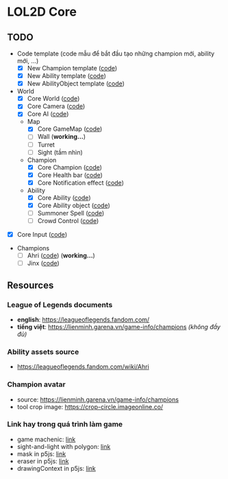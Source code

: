 # LOL2D Core

## TODO

- Code template (code mẫu để bắt đầu tạo những champion mới, ability mới, ...)
  - [x] New Champion template ([code](js/template/champion.template.js))
  - [x] New Ability template ([code](js/template/ability.template.js))
  - [x] New AbilityObject template ([code](js/template/ability-object.template.js))
- World
  - [x] Core World ([code](js/core/world.core.js))
  - [x] Core Camera ([code](js/core/camera.core.js))
  - [x] Core AI ([code](js/core/ai.core.js))
  - Map
    - [x] Core GameMap ([code](js/core/gamemap.core.js))
    - [ ] Wall (**working...**)
    - [ ] Turret
    - [ ] Sight (tầm nhìn)
  - Champion
    - [x] Core Champion ([code](js/core/champion.core.js))
    - [x] Core Health bar ([code](js/core/health-bar.core.js))
    - [x] Core Notification effect ([code](js/core/noti-effect.core.js))
  - Ability
    - [x] Core Ability ([code](js/core/ability.core.js))
    - [x] Core Ability object ([code](js/core/ability-object.core.js))
    - [ ] Summoner Spell ([code](js/extends/summoner-spell))
    - [ ] Crowd Control ([code](js/extends/crowd-control))
- [x] Core Input ([code](js/core/input.core.js))
- Champions
  - [ ] Ahri ([code](js/extends/champion/ahri)) (**working...**)
  - [ ] Jinx ([code](js/extends/champion/jinx))

## Resources

### League of Legends documents

- **english**: <https://leagueoflegends.fandom.com/>
- **tiếng việt**: <https://lienminh.garena.vn/game-info/champions> *(không đầy đủ)*

### Ability assets source

- <https://leagueoflegends.fandom.com/wiki/Ahri>

### Champion avatar

- source: <https://lienminh.garena.vn/game-info/champions>
- tool crop image: <https://crop-circle.imageonline.co/>

### Link hay trong quá trình làm game

- game machenic: [link](https://leagueoflegends.fandom.com/wiki/Category:Gameplay_elements)
- sight-and-light with polygon: [link](https://ncase.me/sight-and-light/)
- mask in p5js: [link](https://editor.p5js.org/figraham/sketches/vOUjYwE3Z)
- eraser in p5js: [link](https://editor.p5js.org/stalgiag/sketches/eCsygQ7-5)
- drawingContext in p5js: [link](https://p5js.org/reference/#/p5/drawingContext)

